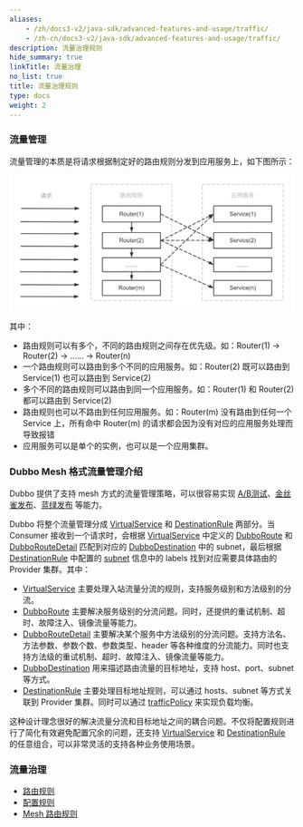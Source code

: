 ```yaml
---
aliases:
    - /zh/docs3-v2/java-sdk/advanced-features-and-usage/traffic/
    - /zh-cn/docs3-v2/java-sdk/advanced-features-and-usage/traffic/
description: 流量治理规则
hide_summary: true
linkTitle: 流量治理
no_list: true
title: 流量治理规则
type: docs
weight: 2
---
```








### 流量管理

流量管理的本质是将请求根据制定好的路由规则分发到应用服务上，如下图所示：

![What is traffic control](/imgs/v3/concepts/what-is-traffic-control.png)

其中：
+ 路由规则可以有多个，不同的路由规则之间存在优先级。如：Router(1) -> Router(2) -> …… -> Router(n)
+ 一个路由规则可以路由到多个不同的应用服务。如：Router(2) 既可以路由到 Service(1) 也可以路由到 Service(2)
+ 多个不同的路由规则可以路由到同一个应用服务。如：Router(1) 和 Router(2) 都可以路由到 Service(2)
+ 路由规则也可以不路由到任何应用服务。如：Router(m) 没有路由到任何一个 Service 上，所有命中 Router(m) 的请求都会因为没有对应的应用服务处理而导致报错
+ 应用服务可以是单个的实例，也可以是一个应用集群。

### Dubbo Mesh 格式流量管理介绍

Dubbo 提供了支持 mesh 方式的流量管理策略，可以很容易实现 [A/B测试](./mesh-style/ab-testing-deployment/)、[金丝雀发布](./mesh-style/canary-deployment/)、[蓝绿发布](./mesh-style/blue-green-deployment/) 等能力。

Dubbo 将整个流量管理分成 [VirtualService](./mesh-style/virtualservice/) 和 [DestinationRule](./mesh-style/destination-rule/) 两部分。当 Consumer 接收到一个请求时，会根据 [VirtualService](./mesh-style/virtualservice/) 中定义的 [DubboRoute](./mesh-style/virtualservice/#dubboroute) 和 [DubboRouteDetail](./mesh-style/virtualservice/#dubboroutedetail) 匹配到对应的 [DubboDestination](./mesh-style/virtualservice/#dubbodestination) 中的 subnet，最后根据 [DestinationRule](./mesh-style/destination-rule/) 中配置的 [subnet](./mesh-style/destination-rule/#subset) 信息中的 labels 找到对应需要具体路由的 Provider 集群。其中：

+ [VirtualService](./mesh-style/virtualservice/) 主要处理入站流量分流的规则，支持服务级别和方法级别的分流。
+ [DubboRoute](./mesh-style/virtualservice/#dubboroute) 主要解决服务级别的分流问题。同时，还提供的重试机制、超时、故障注入、镜像流量等能力。
+ [DubboRouteDetail](./mesh-style/virtualservice/#dubboroutedetail) 主要解决某个服务中方法级别的分流问题。支持方法名、方法参数、参数个数、参数类型、header 等各种维度的分流能力。同时也支持方法级的重试机制、超时、故障注入、镜像流量等能力。
+ [DubboDestination](./mesh-style/virtualservice/#dubbodestination) 用来描述路由流量的目标地址，支持 host、port、subnet 等方式。
+ [DestinationRule](./mesh-style/destination-rule/) 主要处理目标地址规则，可以通过 hosts、subnet 等方式关联到 Provider 集群。同时可以通过 [trafficPolicy](./mesh-style/destination-rule/#trafficpolicy) 来实现负载均衡。

这种设计理念很好的解决流量分流和目标地址之间的耦合问题。不仅将配置规则进行了简化有效避免配置冗余的问题，还支持 [VirtualService](./mesh-style/virtualservice/) 和 [DestinationRule](./mesh-style/destination-rule/) 的任意组合，可以非常灵活的支持各种业务使用场景。

### 流量治理
- [路由规则](./routing-rule/)
- [配置规则](./config-rule/)
- [Mesh 路由规则](./mesh-style)